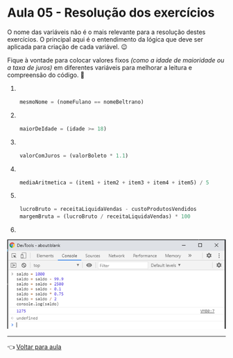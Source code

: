 # Aula 05 - Resolução dos exercícios

O nome das variáveis não é o mais relevante para a resolução destes exercícios. O principal aqui é o entendimento da lógica que deve ser aplicada para criação de cada variável. :wink:

Fique à vontade para colocar valores fixos _(como a idade de maioridade ou a taxa de juros)_ em diferentes variáveis para melhorar a leitura e compreensão do código. :punch:

1)
```javascript
    mesmoNome = (nomeFulano == nomeBeltrano)
```

2) 
```javascript
    maiorDeIdade = (idade >= 18)
```

3) 
```javascript
    valorComJuros = (valorBoleto * 1.1)
```

4) 
```javascript
    mediaAritmetica = (item1 + item2 + item3 + item4 + item5) / 5
```

5) 
```javascript
    lucroBruto = receitaLiquidaVendas - custoProdutosVendidos
    margemBruta = (lucroBruto / receitaLiquidaVendas) * 100
```

6)
![resolucao](img/resolucao.PNG)

---
:point_left: [Voltar para aula](aula.md)